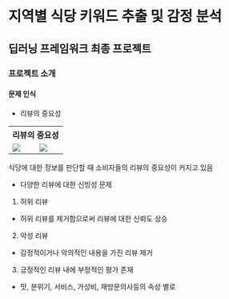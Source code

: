 # 지역별 식당 키워드 추출 및 감정 분석 
## 딥러닝 프레임워크 최종 프로젝트

### 프로젝트 소개
#### 문제 인식
+ 리뷰의 중요성
<table>
  <tr>
    <th colspan="2">리뷰의 중요성</th>
  </tr>
  <tr>
    <td><img src="https://user-images.githubusercontent.com/74261590/146876336-f078a493-af55-42b5-a91c-2cd3a8b86489.jpg"></td>
    <td><img src="https://user-images.githubusercontent.com/74261590/146876291-b55f0e87-2e21-4607-a09b-fa94b2c795be.jpg"></td>
  </tr>
</table>

식당에 대한 정보를 판단할 때 소비자들의 리뷰의 중요성이 커지고 있음

+ 다양한 리뷰에 대한 신빙성 문제
1. 허위 리뷰
- 허위 리뷰를 제거함으로써 리뷰에 대한 신뢰도 상승
2. 악성 리뷰
- 감정적이거나 악의적인 내용을 가진 리뷰 제거
3. 긍정적인 리뷰 내에 부정적인 평가 존재
- 맛, 분위기, 서비스, 가성비, 재방문의사등의 속성 별로 

